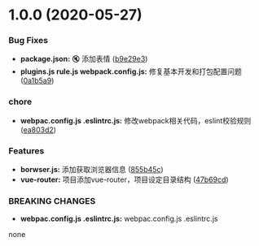 # 1.0.0 (2020-05-27)


### Bug Fixes

* **package.json:** :mute: 添加表情 ([b9e29e3](https://github.com/ZengyufaYangchuyan/vue-quickly-start-tempalte/commit/b9e29e3d35584901f423d45cf28c539b22131321))
* **plugins.js rule.js webpack.config.js:** 修复基本开发和打包配置问题 ([0a1b5a9](https://github.com/ZengyufaYangchuyan/vue-quickly-start-tempalte/commit/0a1b5a93c567a3c938e78a6346f7e3114b69a0c0))


### chore

* **webpac.config.js .eslintrc.js:** 修改webpack相关代码，eslint校验规则 ([ea803d2](https://github.com/ZengyufaYangchuyan/vue-quickly-start-tempalte/commit/ea803d22391c235f7a2f13f00e640d47ed403bc7))


### Features

* **borwser.js:** 添加获取浏览器信息 ([855b45c](https://github.com/ZengyufaYangchuyan/vue-quickly-start-tempalte/commit/855b45c7bef8e7127f703d7896971330b8ec85c0))
* **vue-router:** 项目添加vue-router，项目设定目录结构 ([47b69cd](https://github.com/ZengyufaYangchuyan/vue-quickly-start-tempalte/commit/47b69cdde4d8a1bdc3f7687fc9b2129f665b9da8))


### BREAKING CHANGES

* **webpac.config.js .eslintrc.js:** webpac.config.js .eslintrc.js

none



